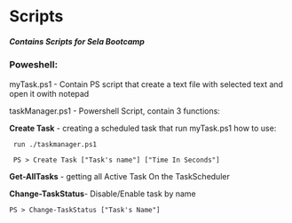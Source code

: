 # Scripts
<h5>Contains Scripts for Sela Bootcamp</h5>

<h3>Poweshell:</h3>

myTask.ps1 - Contain PS script that create a text file with selected text and open it owith notepad

taskManager.ps1 - Powershell Script, contain 3 functions:


<b>Create Task</b> - creating a scheduled task that run myTask.ps1
	how to use:
	
	 run ./taskmanager.ps1
	  
	 PS > Create Task ["Task's name"] ["Time In Seconds"]
	 
	 
	 
	 
<b>Get-AllTasks</b> - getting all Active Task On the TaskScheduler
	
	
	 
	
<b>Change-TaskStatus</b>- Disable/Enable task by name
	 
	PS > Change-TaskStatus ["Task's Name"]
	
	

 



